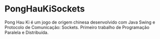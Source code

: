 # PongHauKiSockets
Pong Hau Ki é um jogo de origem chinesa desenvolvido com Java Swing e Protocolo de Comunicação: Sockets. Primeiro trabalho de Programação Paralela e Distribuída.
